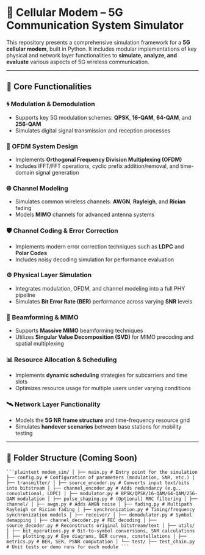 # 📶 Cellular Modem – 5G Communication System Simulator

This repository presents a comprehensive simulation framework for a **5G cellular modem**, built in Python. It includes modular implementations of key physical and network layer functionalities to **simulate, analyze, and evaluate** various aspects of 5G wireless communication.

---

## 🚀 Core Functionalities

### 🌀 Modulation & Demodulation
- Supports key 5G modulation schemes: **QPSK**, **16-QAM**, **64-QAM**, and **256-QAM**
- Simulates digital signal transmission and reception processes

### 📡 OFDM System Design
- Implements **Orthogonal Frequency Division Multiplexing (OFDM)**
- Includes IFFT/FFT operations, cyclic prefix addition/removal, and time-domain signal generation

### 🌐 Channel Modeling
- Simulates common wireless channels: **AWGN**, **Rayleigh**, and **Rician** fading
- Models **MIMO** channels for advanced antenna systems

### 🛡️ Channel Coding & Error Correction
- Implements modern error correction techniques such as **LDPC** and **Polar Codes**
- Includes noisy decoding simulation for performance evaluation

### ⚙️ Physical Layer Simulation
- Integrates modulation, OFDM, and channel modeling into a full PHY pipeline
- Simulates **Bit Error Rate (BER)** performance across varying **SNR** levels

### 📶 Beamforming & MIMO
- Supports **Massive MIMO** beamforming techniques
- Utilizes **Singular Value Decomposition (SVD)** for MIMO precoding and spatial multiplexing

### 📊 Resource Allocation & Scheduling
- Implements **dynamic scheduling** strategies for subcarriers and time slots
- Optimizes resource usage for multiple users under varying conditions

### 🛰️ Network Layer Functionality
- Models the **5G NR frame structure** and time-frequency resource grid
- Simulates **handover scenarios** between base stations for mobility testing

---

## 📁 Folder Structure (Coming Soon)
<pre><code>```plaintext modem_sim/ │ ├── main.py # Entry point for the simulation ├── config.py # Configuration of parameters (modulation, SNR, etc.) │ ├── transmitter/ │ ├── source_encoder.py # Converts input text/bits into bitstream │ ├── channel_encoder.py # Adds redundancy (e.g., convolutional, LDPC) │ ├── modulator.py # BPSK/QPSK/16-QAM/64-QAM/256-QAM modulation │ ├── pulse_shaping.py # (Optional) RRC filtering │ ├── channel/ │ ├── awgn.py # Adds AWGN noise │ ├── fading.py # Multipath Rayleigh or Rician fading │ ├── synchronization.py # Timing/frequency synchronization models │ ├── receiver/ │ ├── demodulator.py # Symbol demapping │ ├── channel_decoder.py # FEC decoding │ ├── source_decoder.py # Reconstructs original bitstream/text │ ├── utils/ │ ├── bit_operations.py # Bit-to-symbol conversions, SNR calculations │ ├── plotting.py # Eye diagrams, BER curves, constellations │ ├── metrics.py # BER, SER, PSNR computation │ └── test/ ├── test_chain.py # Unit tests or demo runs for each module ``` </code></pre>


